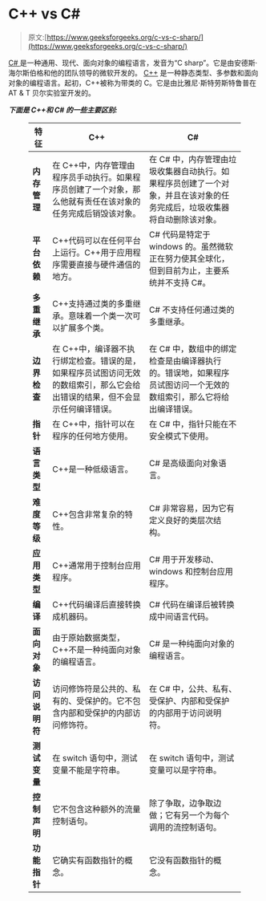 # C++ vs C#

> 原文:[https://www.geeksforgeeks.org/c-vs-c-sharp/](https://www.geeksforgeeks.org/c-vs-c-sharp/)

[C# ](https://www.geeksforgeeks.org/introduction-to-c-sharp/) 是一种通用、现代、面向对象的编程语言，发音为“C sharp”。它是由安德斯·海尔斯伯格和他的团队领导的微软开发的。
[C++](https://www.geeksforgeeks.org/c-plus-plus/) 是一种静态类型、多参数和面向对象的编程语言。起初，C++被称为带类的 C。它是由比雅尼·斯特劳斯特鲁普在 AT & T 贝尔实验室开发的。

***下面是 C++和 C# 的一些主要区别:***

<figure class="table">

| 特征 | C++ | C# |
| --- | --- | --- |
| **内存管理** | 在 C++中，内存管理由程序员手动执行。如果程序员创建了一个对象，那么他就有责任在该对象的任务完成后销毁该对象。 | 在 C# 中，内存管理由垃圾收集器自动执行。如果程序员创建了一个对象，并且在该对象的任务完成后，垃圾收集器将自动删除该对象。 |
| **平台依赖** | C++代码可以在任何平台上运行。C++用于应用程序需要直接与硬件通信的地方。 | C# 代码是特定于 windows 的。虽然微软正在努力使其全球化，但到目前为止，主要系统并不支持 C#。 |
| **多重继承** | C++支持通过类的多重继承。意味着一个类一次可以扩展多个类。 | C# 不支持任何通过类的多重继承。 |
| **边界检查** | 在 C++中，编译器不执行绑定检查。错误的是，如果程序员试图访问无效的数组索引，那么它会给出错误的结果，但不会显示任何编译错误。 | 在 C# 中，数组中的绑定检查是由编译器执行的。错误地，如果程序员试图访问一个无效的数组索引，那么它将给出编译错误。 |
| **指针** | 在 C++中，指针可以在程序的任何地方使用。 | 在 C# 中，指针只能在不安全模式下使用。 |
| **语言类型** | C++是一种低级语言。 | C# 是高级面向对象语言。 |
| **难度等级** | C++包含非常复杂的特性。 | C# 非常容易，因为它有定义良好的类层次结构。 |
| **应用类型** | C++通常用于控制台应用程序。 | C# 用于开发移动、windows 和控制台应用程序。 |
| **编译** | C++代码编译后直接转换成机器码。 | C# 代码在编译后被转换成中间语言代码。 |
| **面向对象** | 由于原始数据类型，C++不是一种纯面向对象的编程语言。 | C# 是一种纯面向对象的编程语言。 |
| **访问说明符** | 访问修饰符是公共的、私有的、受保护的。它不包含内部和受保护的内部访问修饰符。 | 在 C# 中，公共、私有、受保护、内部和受保护的内部用于访问说明符。 |
| **测试变量** | 在 switch 语句中，测试变量不能是字符串。 | 在 switch 语句中，测试变量可以是字符串。 |
| **控制声明** | 它不包含这种额外的流量控制语句。 | 除了争取，边争取边做；它有另一个为每个调用的流控制语句。 |
| **功能指针** | 它确实有函数指针的概念。 | 它没有函数指针的概念。 |

</figure>